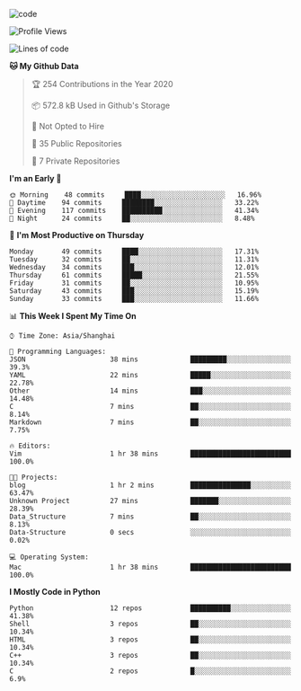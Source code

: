 
<!--
**liuyaanng/liuyaanng** is a ✨ _special_ ✨ repository because its `README.md` (this file) appears on your GitHub profile.

Here are some ideas to get you started:

- 🔭 I’m currently working on ...
- 🌱 I’m currently learning ...
- 👯 I’m looking to collaborate on ...
- 🤔 I’m looking for help with ...
- 💬 Ask me about ...
- 📫 How to reach me: ...
- 😄 Pronouns: ...
- ⚡ Fun fact: ...
-->


![code](https://cdn.jsdelivr.net/gh/liuyaanng/liuyaanng@1.0/code.gif) 

<!--START_SECTION:waka-->
![Profile Views](http://img.shields.io/badge/Profile%20Views-145-blue)

![Lines of code](https://img.shields.io/badge/From%20Hello%20World%20I%27ve%20Written-5.0%20million%20lines%20of%20code-blue)

**🐱 My Github Data** 

> 🏆 254 Contributions in the Year 2020
 > 
> 📦 572.8 kB Used in Github's Storage 
 > 
> 🚫 Not Opted to Hire
 > 
> 📜 35 Public Repositories
 > 
> 🔑 7 Private Repositories 

**I'm an Early 🐤** 

```text
🌞 Morning    48 commits     ████░░░░░░░░░░░░░░░░░░░░░   16.96% 
🌆 Daytime    94 commits     ████████░░░░░░░░░░░░░░░░░   33.22% 
🌃 Evening    117 commits    ██████████░░░░░░░░░░░░░░░   41.34% 
🌙 Night      24 commits     ██░░░░░░░░░░░░░░░░░░░░░░░   8.48%

```
📅 **I'm Most Productive on Thursday** 

```text
Monday       49 commits     ████░░░░░░░░░░░░░░░░░░░░░   17.31% 
Tuesday      32 commits     ██░░░░░░░░░░░░░░░░░░░░░░░   11.31% 
Wednesday    34 commits     ███░░░░░░░░░░░░░░░░░░░░░░   12.01% 
Thursday     61 commits     █████░░░░░░░░░░░░░░░░░░░░   21.55% 
Friday       31 commits     ██░░░░░░░░░░░░░░░░░░░░░░░   10.95% 
Saturday     43 commits     ███░░░░░░░░░░░░░░░░░░░░░░   15.19% 
Sunday       33 commits     ███░░░░░░░░░░░░░░░░░░░░░░   11.66%

```


📊 **This Week I Spent My Time On** 

```text
⌚︎ Time Zone: Asia/Shanghai

💬 Programming Languages: 
JSON                     38 mins             █████████░░░░░░░░░░░░░░░░   39.3% 
YAML                     22 mins             █████░░░░░░░░░░░░░░░░░░░░   22.78% 
Other                    14 mins             ███░░░░░░░░░░░░░░░░░░░░░░   14.48% 
C                        7 mins              ██░░░░░░░░░░░░░░░░░░░░░░░   8.14% 
Markdown                 7 mins              ██░░░░░░░░░░░░░░░░░░░░░░░   7.75%

🔥 Editors: 
Vim                      1 hr 38 mins        █████████████████████████   100.0%

🐱‍💻 Projects: 
blog                     1 hr 2 mins         ███████████████░░░░░░░░░░   63.47% 
Unknown Project          27 mins             ███████░░░░░░░░░░░░░░░░░░   28.39% 
Data_Structure           7 mins              ██░░░░░░░░░░░░░░░░░░░░░░░   8.13% 
Data-Structure           0 secs              ░░░░░░░░░░░░░░░░░░░░░░░░░   0.02%

💻 Operating System: 
Mac                      1 hr 38 mins        █████████████████████████   100.0%

```

**I Mostly Code in Python** 

```text
Python                   12 repos            ██████████░░░░░░░░░░░░░░░   41.38% 
Shell                    3 repos             ██░░░░░░░░░░░░░░░░░░░░░░░   10.34% 
HTML                     3 repos             ██░░░░░░░░░░░░░░░░░░░░░░░   10.34% 
C++                      3 repos             ██░░░░░░░░░░░░░░░░░░░░░░░   10.34% 
C                        2 repos             █░░░░░░░░░░░░░░░░░░░░░░░░   6.9%

```



<!--END_SECTION:waka-->
